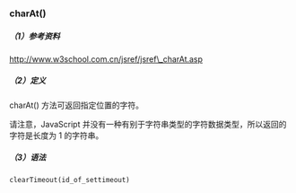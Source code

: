 ### charAt\(\)

##### （1）参考资料

http://www.w3school.com.cn/jsref/jsref\_charAt.asp

##### （2）定义

charAt\(\) 方法可返回指定位置的字符。

请注意，JavaScript 并没有一种有别于字符串类型的字符数据类型，所以返回的字符是长度为 1 的字符串。

##### （3）语法

```
clearTimeout(id_of_settimeout)
```



